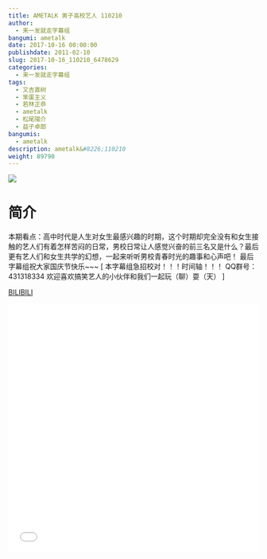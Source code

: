 ```yaml
---
title: AMETALK 男子高校艺人 110210
author: 
  - 来一发就走字幕组
bangumi: ametalk
date: 2017-10-16 00:00:00
publishdate: 2011-02-10
slug: 2017-10-16_110210_6478629
categories: 
  - 来一发就走字幕组
tags: 
  - 又吉直树
  - 笨蛋主义
  - 若林正恭
  - ametalk
  - 松尾陽介
  - 益子卓郎
bangumis: 
  - ametalk
description: ametalk&#8226;110210
weight: 89790
---
```


![](https://i.imgur.com/Z3POmr5.jpg)

# 简介  
本期看点：高中时代是人生对女生最感兴趣的时期，这个时期却完全没有和女生接触的艺人们有着怎样苦闷的日常，男校日常让人感觉兴奋的前三名又是什么？最后更有艺人们和女生共学的幻想，一起来听听男校青春时光的趣事和心声吧！
最后字幕组祝大家国庆节快乐~~~
[ 本字幕组急招校对！！！时间轴！！！ QQ群号：431318334 欢迎喜欢搞笑艺人的小伙伴和我们一起玩（聊）耍（天） ]

  [BILIBILI](https://www.bilibili.com/video/av6478629/)


<div class="vcontainer">  <iframe class='video' src="//www.bilibili.com/html/html5player.html?cid=10537277&aid=6478629" width="100%" height="500" frameborder="0" allowfullscreen="allowfullscreen"></iframe></div>
